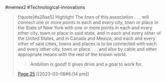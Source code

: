 #memex2 #Technological-innovations 

> [!quote|#a28ae5] Highlight
> The lines of this association . . . will connect one or more points in each and every city, town or place in the State of New York with one or more points in each and every other city, town or place in said state, and in each and every other of the United States, and in Canada and Mexico; and each and every other of said cities, towns and places is to be connected with each and every other city, town or place . . . and also by cable and other appropriate means with the rest of the known world.
>
>> Ambition is good! It gives drive and a goal to work for.
>
> [Page 25](zotero://open-pdf/library/items/Y85GVLPR?page=25) [[2023-03-08#6:04 pm]]
